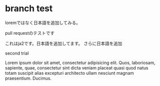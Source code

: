 branch test
================

loremではなく日本語を追加してみる。

pull requestのテストです

これはja2です。日本語を追加してます。
さらに日本語を追加

second trial

Lorem ipsum dolor sit amet, consectetur adipisicing elit. Quos, laboriosam, sapiente, quae, consectetur sint dicta veniam placeat quasi quod natus totam suscipit alias excepturi architecto ullam nesciunt magnam praesentium. Ducimus.